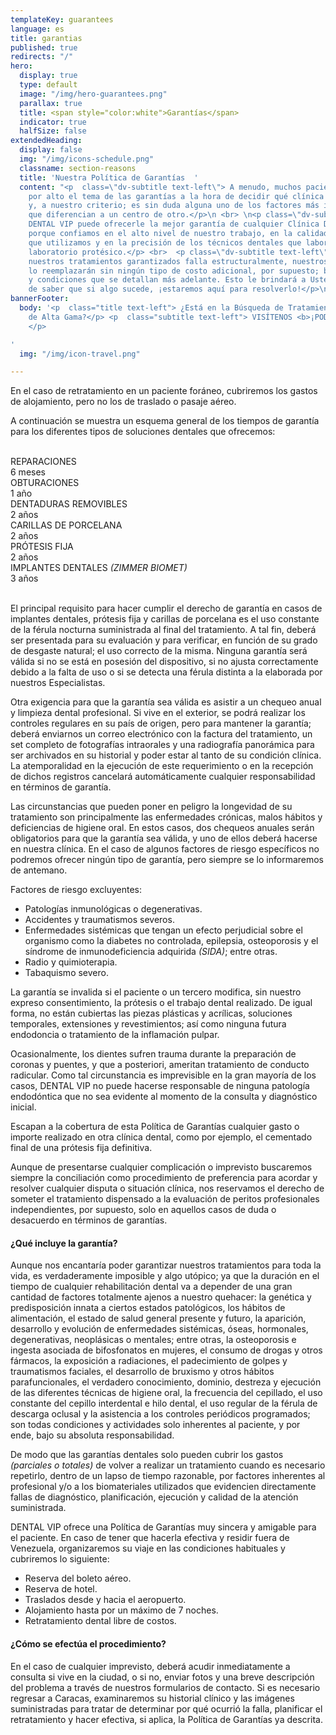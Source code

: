 ```yaml
---
templateKey: guarantees
language: es
title: garantias
published: true
redirects: "/"
hero:
  display: true
  type: default
  image: "/img/hero-guarantees.png"
  parallax: true
  title: <span style="color:white">Garantías</span>
  indicator: true
  halfSize: false
extendedHeading:
  display: false
  img: "/img/icons-schedule.png"
  classname: section-reasons
  title: 'Nuestra Política de Garantías  '
  content: "<p  class=\"dv-subtitle text-left\"> A menudo, muchos pacientes pasan
    por alto el tema de las garantías a la hora de decidir qué clínica dental elegir
    y, a nuestro criterio; es sin duda alguna uno de los factores más importantes
    que diferencian a un centro de otro.</p>\n <br> \n<p class=\"dv-subtitle text-left\"p>
    DENTAL VIP puede ofrecerle la mejor garantía de cualquier Clínica Dental en Caracas
    porque confiamos en el alto nivel de nuestro trabajo, en la calidad de los materiales
    que utilizamos y en la precisión de los técnicos dentales que laboran en nuestro
    laboratorio protésico.</p> <br>  <p class=\"dv-subtitle text-left\"p> Si uno de
    nuestros tratamientos garantizados falla estructuralmente, nuestros Odontólogos
    lo reemplazarán sin ningún tipo de costo adicional, por supuesto; bajo los términos
    y condiciones que se detallan más adelante. Esto le brindará a Usted la tranquilidad
    de saber que si algo sucede, ¡estaremos aquí para resolverlo!</p>\n"
bannerFooter:
  body: '<p  class="title text-left"> ¿Está en la Búsqueda de Tratamientos Dentales
    de Alta Gama?</p> <p  class="subtitle text-left"> VISÍTENOS <b>¡PODEMOS AYUDARLE!</b>
    </p>

'
  img: "/img/icon-travel.png"

---
```

<div class="green message"> En el caso de retratamiento en un paciente foráneo, cubriremos los gastos de alojamiento, pero no los de traslado o pasaje aéreo. </div> <p> A continuación se muestra un esquema general de los tiempos de garantía para los diferentes tipos de soluciones dentales que ofrecemos: </p> <br> <div class="percentaje"> <div class="progress-bar"> <span class="progress-bar-fill" style="width: 17%;"></span> </div> <div class="title">REPARACIONES </div> <div class="time">6 meses</div> </div> <div class="percentaje"> <div class="progress-bar"> <span class="progress-bar-fill" style="width: 34%;"></span> </div> <div class="title">OBTURACIONES</div> <div class="time">1 año</div> </div> <div class="percentaje"> <div class="progress-bar"> <span class="progress-bar-fill" style="width: 68%;"></span> </div> <div class="title">DENTADURAS REMOVIBLES</div> <div class="time">2 años</div> </div> <div class="percentaje"> <div class="progress-bar"> <span class="progress-bar-fill" style="width: 68%;"></span> </div> <div class="title">CARILLAS DE PORCELANA</div> <div class="time">2 años</div> </div> <div class="percentaje"> <div class="progress-bar"> <span class="progress-bar-fill" style="width: 68%;"></span> </div> <div class="title">PRÓTESIS FIJA</div> <div class="time">2 años</div> </div> <div class="percentaje"> <div class="progress-bar"> <span class="progress-bar-fill" style="width: 100%;"></span> </div> <div class="title">IMPLANTES DENTALES <i>(ZIMMER BIOMET)</i></div> <div class="time">3 años</div> </div> <br> <p> El principal requisito para hacer cumplir el derecho de garantía en casos de implantes dentales, prótesis fija y carillas de porcelana es el uso constante de la férula nocturna suministrada al final del tratamiento. A tal fin, deberá ser presentada para su evaluación y para verificar, en función de su grado de desgaste natural; el uso correcto de la misma. Ninguna garantía será válida si no se está en posesión del dispositivo, si no ajusta correctamente debido a la falta de uso o si se detecta una férula distinta a la elaborada por nuestros Especialistas. </p> <p> Otra exigencia para que la garantía sea válida es asistir a un chequeo anual y limpieza dental profesional. Si vive en el exterior, se podrá realizar los controles regulares en su país de origen, pero para mantener la garantía; deberá enviarnos un correo electrónico con la factura del tratamiento, un set completo de fotografías intraorales y una radiografía panorámica para ser archivados en su historial y poder estar al tanto de su condición clínica. La atemporalidad en la ejecución de este requerimiento o en la recepción de dichos registros cancelará automáticamente cualquier responsabilidad en términos de garantía. </p> <p> Las circunstancias que pueden poner en peligro la longevidad de su tratamiento son principalmente las enfermedades crónicas, malos hábitos y deficiencias de higiene oral. En estos casos, dos chequeos anuales serán obligatorios para que la garantía sea válida, y uno de ellos deberá hacerse en nuestra clínica. En el caso de algunos factores de riesgo específicos no podremos ofrecer ningún tipo de garantía, pero siempre se lo informaremos de antemano. </p> <div class="message red"> Factores de riesgo excluyentes: <ul> <li>Patologías inmunológicas o degenerativas.</li> <li>Accidentes y traumatismos severos.</li> <li>Enfermedades sistémicas que tengan un efecto perjudicial sobre el organismo como la diabetes no controlada, epilepsia, osteoporosis y el síndrome de inmunodeficiencia adquirida <i>(SIDA)</i>; entre otras.</li> <li>Radio y quimioterapia.</li>  <li>Tabaquismo severo.</li> </ul> </div> <p> La garantía se invalida si el paciente o un tercero modifica, sin nuestro expreso consentimiento, la prótesis o el trabajo dental realizado. De igual forma, no están cubiertas las piezas plásticas y acrílicas, soluciones temporales, extensiones y revestimientos; así como ninguna futura endodoncia o tratamiento de la inflamación pulpar. </p> <p> Ocasionalmente, los dientes sufren trauma durante la preparación de coronas y puentes, y que a posteriori, ameritan tratamiento de conducto radicular. Como tal circunstancia es imprevisible en la gran mayoría de los casos, DENTAL VIP no puede hacerse responsable de ninguna patología endodóntica que no sea evidente al momento de la consulta y diagnóstico inicial. </p> <p> Escapan a la cobertura de esta Política de Garantías cualquier gasto o importe realizado en otra clínica dental, como por ejemplo, el cementado final de una prótesis fija definitiva. </p> <p> Aunque de presentarse cualquier complicación o imprevisto buscaremos siempre la conciliación como procedimiento de preferencia para acordar y resolver cualquier disputa o situación clínica, nos reservamos el derecho de someter el tratamiento dispensado a la evaluación de peritos profesionales independientes, por supuesto, solo en aquellos casos de duda o desacuerdo en términos de garantías. </p> <h4> ¿Qué incluye la garantía? </h4> <p> Aunque nos encantaría poder garantizar nuestros tratamientos para toda la vida, es verdaderamente imposible y algo utópico; ya que la duración en el tiempo de cualquier rehabilitación dental va a depender de una gran cantidad de factores totalmente ajenos a nuestro quehacer: la genética y predisposición innata a ciertos estados patológicos, los hábitos de alimentación, el estado de salud general presente y futuro, la aparición, desarrollo y evolución de enfermedades sistémicas, óseas, hormonales, degenerativas, neoplásicas o mentales; entre otras, la osteoporosis e ingesta asociada de bifosfonatos en mujeres, el consumo de drogas y otros fármacos, la exposición a radiaciones, el padecimiento de golpes y traumatismos faciales, el desarrollo de bruxismo y otros hábitos parafuncionales, el verdadero conocimiento, dominio, destreza y ejecución de las diferentes técnicas de higiene oral, la frecuencia del cepillado, el uso constante del cepillo interdental e hilo dental, el uso regular de la férula de descarga oclusal y la asistencia a los controles periódicos programados; son todas condiciones y actividades solo inherentes al paciente, y por ende, bajo su absoluta responsabilidad. </p> <p> De modo que las garantías dentales solo pueden cubrir los gastos <i>(parciales o totales)</i> de volver a realizar un tratamiento cuando es necesario repetirlo, dentro de un lapso de tiempo razonable, por factores inherentes al profesional y/o a los biomateriales utilizados que evidencien directamente fallas de diagnóstico, planificación, ejecución y calidad de la atención suministrada. </p> <p> DENTAL VIP ofrece una Política de Garantías muy sincera y amigable para el paciente. En caso de tener que hacerla efectiva y residir fuera de Venezuela, organizaremos su viaje en las condiciones habituales y cubriremos lo siguiente: </p> <ul class="check-list"> <li> <i class="icon-check circle"></i> Reserva del boleto aéreo. </li> <li> <i class="icon-check circle"></i> Reserva de hotel. </li> <li> <i class="icon-check circle"></i> Traslados desde y hacia el aeropuerto. </li> <li> <i class="icon-check circle"></i> Alojamiento hasta por un máximo de 7 noches. </li> <li> <i class="icon-check circle"></i> Retratamiento dental libre de costos. </li>  </ul> <h4> ¿Cómo se efectúa el procedimiento? </h4> <p> En el caso de cualquier imprevisto, deberá acudir inmediatamente a consulta si vive en la ciudad, o si no, enviar fotos y una breve descripción del problema a través de nuestros formularios de contacto. Si es necesario regresar a Caracas, examinaremos su historial clínico y las imágenes suministradas para tratar de determinar por qué ocurrió la falla, planificar el retratamiento y hacer efectiva, si aplica, la Política de Garantías ya descrita. </p>